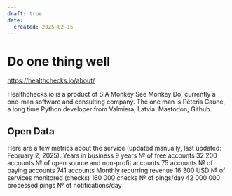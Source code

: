 ```yaml
---
draft: true
date:
  created: 2025-02-15
---
```

# Do one thing well

<https://healthchecks.io/about/>

Healthchecks.io is a product of SIA Monkey See Monkey Do, currently a one-man software and consulting company. The one man is Pēteris Caune, a long time Python developer from Valmiera, Latvia. Mastodon, Github.

## Open Data

Here are a few metrics about the service (updated manually, last updated: February 2, 2025).
Years in business  9  years
№ of free accounts  32 200  accounts
№ of open source and non-profit accounts  75  accounts
№ of paying accounts  741  accounts
Monthly recurring revenue  16 300  USD
№ of services monitored (checks)  160 000  checks
№ of pings/day  42 000 000  processed pings
№ of notifications/day
